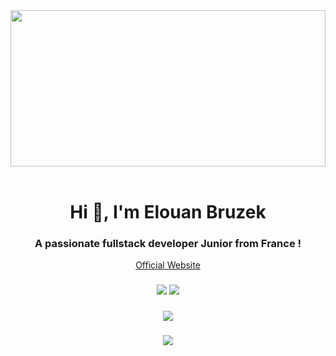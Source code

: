 <div align="center">
  <img height='250px' width="100%" src="https://i.ibb.co/9H240D6t/image-mesh-gradient-3.png"  />
</div>

<br>
<h1 align="center"> Hi 👋, I'm Elouan Bruzek </h1>
<h3 align="center"> A passionate fullstack developer Junior from France ! </h3>

<p align="center">
  <a href="https://elouanb.fr">Official Website</a>
</p>

###

  [//]: <> (<img height="85" src="https://discord.c99.nl/widget/theme-1/254267330689761281.png"  />)

###

<div align="center">
  <img src="https://profile-widget-github.vercel.app/api/profile?username=aloneday-91&theme=dark" />
  <img src="https://profile-widget-github.vercel.app/api/tech?username=aloneday-91&theme=dark&tech=React%2CTypeScript%2CNext.js%2CJavaScript%2CPython%2CCSS%2CBash%2CMySQL%2CSass%2CTailwind+CSS%2CVue.js%2CExpress%2CMongoDB%2CAngular%2CDocker%2CGit%2CBootstrap%2CNode.js%2CMarkdown%2CPowerShell%2CJSON%2CC%2B%2B%2CHTML%2CPHP" />
</div>

###

 [//]: <> (<img src="https://profile-readme-generator.com/assets/snake.svg" alt="Snake animation" />)


###

<div align="center">
  <img src="https://github-readme-activity-graph.vercel.app/graph?username=AloneDay-91&theme=github-compact"  />
</div>

###

<div align="center">
  <img src="https://visitor-badge.laobi.icu/badge?page_id=AloneDay-91.AloneDay-91&left_color=blueviolet"  />
</div>

###
